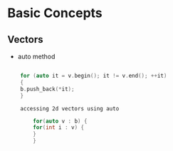 # Basic Concepts 

## Vectors 
	
   - auto method 
		
```c++

	for (auto it = v.begin(); it != v.end(); ++it)
	{
	b.push_back(*it);
	}
```
		accessing 2d vectors using auto 
```c++ 
	    for(auto v : b) { 
        for(int i : v) {
		}
		}
```

